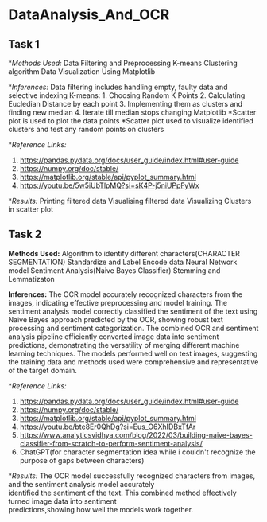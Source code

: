 # DataAnalysis_And_OCR

## Task 1
**Methods Used:*
  Data Filtering and Preprocessing
  K-means Clustering algorithm
  Data Visualization Using Matplotlib
  
**Inferences:*
  Data filtering includes handling empty, faulty data and selective indexing
  K-means:
    1. Choosing Random K Points
    2. Calculating Eucledian Distance by each point
    3. Implementing them as clusters and finding new median
    4. Iterate till median stops changing
  Matplotlib
    *Scatter plot is used to plot the data points
    *Scatter plot used to visualize identified clusters and test any random points on clusters

**Reference Links:*
  1. https://pandas.pydata.org/docs/user_guide/index.html#user-guide
  2. https://numpy.org/doc/stable/
  3. https://matplotlib.org/stable/api/pyplot_summary.html
  4. https://youtu.be/5w5iUbTlpMQ?si=sK4P-j5niUPpFyWx

**Results:*
    Printing filtered data
    Visualising filtered data
    Visualizing Clusters in scatter plot
    

## Task 2
**Methods Used:**
  Algorithm to identify different characters(CHARACTER SEGMENTATION)
  Standardize and Label Encode data
  Neural Network model
  Sentiment Analysis(Naive Bayes Classifier)
  Stemming and Lemmatizaton
  
**Inferences:**
    The OCR model accurately recognized characters from the images, indicating effective preprocessing and model           training.
    The sentiment analysis model correctly classified the sentiment of the text using Naive Bayes approach predicted       by the OCR, showing robust text processing and sentiment categorization.
    The combined OCR and sentiment analysis pipeline efficiently converted image data into sentiment predictions,          demonstrating the versatility of merging different machine learning techniques.
    The models performed well on test images, suggesting the training data and methods used were comprehensive and         representative of the target domain.
    
**Reference Links:*
  1. https://pandas.pydata.org/docs/user_guide/index.html#user-guide
  2. https://numpy.org/doc/stable/
  3. https://matplotlib.org/stable/api/pyplot_summary.html
  4. https://youtu.be/bte8Er0QhDg?si=Eus_O6XhIDBxTfAr
  5. https://www.analyticsvidhya.com/blog/2022/03/building-naive-bayes-classifier-from-scratch-to-perform-sentiment-analysis/
  6. ChatGPT(for character segmentation idea while i couldn't recognize the purpose of gaps between characters)

**Results:*
  The OCR model successfully recognized characters from images, and the sentiment analysis model accurately           
  identified the sentiment of the text. This combined method effectively turned image data into sentiment       
   predictions,showing how well the models work together.
